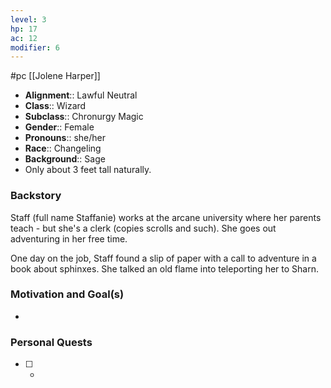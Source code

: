 ```yaml
---
level: 3
hp: 17
ac: 12
modifier: 6
---
```

 #pc [[Jolene Harper]]

* **Alignment**:: Lawful Neutral
* **Class**:: Wizard
* **Subclass**:: Chronurgy Magic
* **Gender**:: Female
* **Pronouns**:: she/her
* **Race**:: Changeling
* **Background**:: Sage
* Only about 3 feet tall naturally.

### Backstory

Staff (full name Staffanie) works at the arcane university where her parents teach - but she's a clerk (copies scrolls and such). She goes out adventuring in her free time.

One day on the job, Staff found a slip of paper with a call to adventure in a book about sphinxes. She talked an old flame into teleporting her to 
Sharn.

### Motivation and Goal(s)

* 

### Personal Quests

 - [ ]  -

